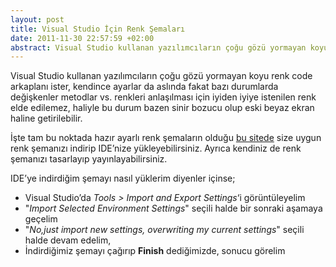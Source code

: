 ```yaml
---
layout: post
title: Visual Studio İçin Renk Şemaları
date: 2011-11-30 22:57:59 +02:00
abstract: Visual Studio kullanan yazılımcıların çoğu gözü yormayan koyu renk code arkaplanı ister, kendince ayarlar da aslında fakat bazı durumlarda değişkenle...
---
```


Visual Studio kullanan yazılımcıların çoğu gözü yormayan koyu renk code arkaplanı ister, kendince ayarlar da aslında fakat bazı durumlarda değişkenler metodlar vs. renkleri anlaşılması için iyiden iyiye istenilen renk elde edilemez, haliyle bu durum bazen sinir bozucu olup eski beyaz ekran haline getirilebilir.

İşte tam bu noktada hazır ayarlı renk şemaların olduğu [bu sitede]("http://studiostyl.es/") size uygun renk şemanızı indirip IDE’nize yükleyebilirsiniz. Ayrıca kendiniz de renk şemanızı tasarlayıp yayınlayabilirsiniz.

IDE’ye indirdiğim şemayı nasıl yüklerim diyenler içinse;

- Visual Studio’da *Tools > Import and Export Settings*‘i görüntüleyelim
- "*Import Selected Environment Settings*" seçili halde bir sonraki aşamaya geçelim
- "*No,just import new settings, overwriting my current settings*" seçili halde devam edelim,
- İndirdiğimiz şemayı çağırıp **Finish** dediğimizde, sonucu görelim
